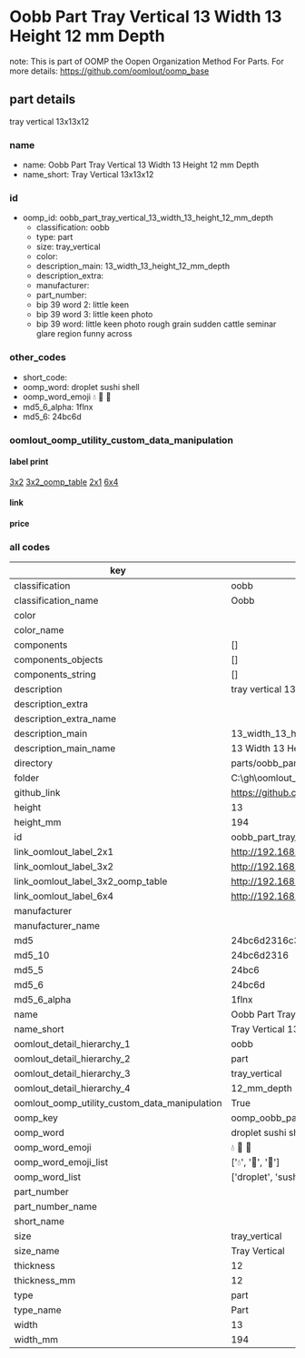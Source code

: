 # Oobb Part Tray Vertical 13 Width 13 Height 12 mm Depth  

note: This is part of OOMP the Oopen Organization Method For Parts. For more details: https://github.com/oomlout/oomp_base

##  part details
  



tray vertical 13x13x12



### name
* name: Oobb Part Tray Vertical 13 Width 13 Height 12 mm Depth
* name_short: Tray Vertical 13x13x12 
### id
* oomp_id: oobb_part_tray_vertical_13_width_13_height_12_mm_depth
  * classification: oobb
  * type: part
  * size: tray_vertical
  * color: 
  * description_main: 13_width_13_height_12_mm_depth
  * description_extra: 
  * manufacturer: 
  * part_number: 
  * bip 39 word 2: little keen
  * bip 39 word 3: little keen photo
  * bip 39 word: little keen photo rough grain sudden cattle seminar glare region funny across

### other_codes
* short_code: 
* oomp_word: droplet sushi shell
* oomp_word_emoji :droplet: :sushi: :shell:
* md5_6_alpha: 1flnx
* md5_6: 24bc6d






### oomlout_oomp_utility_custom_data_manipulation
#### label print
[3x2](http://192.168.1.245:1112/?label=oomp%201flnx)
[3x2_oomp_table](http://192.168.1.108:1112/?label=oomp%201flnx)
[2x1](http://192.168.1.242:1112/?label=oomp%201flnx)
[6x4](http://192.168.1.55:1112/?label=oomp%201flnx)    

#### link

                              

#### price







### all codes 
| key | value |  
| --- | --- |  
| classification | oobb |  
| classification_name | Oobb |  
| color |  |  
| color_name |  |  
| components | [] |  
| components_objects | [] |  
| components_string | [] |  
| description | tray vertical 13x13x12 |  
| description_extra |  |  
| description_extra_name |  |  
| description_main | 13_width_13_height_12_mm_depth |  
| description_main_name | 13 Width 13 Height 12 mm Depth |  
| directory | parts/oobb_part_tray_vertical_13_width_13_height_12_mm_depth |  
| folder | C:\gh\oomlout_oobb_version_4_generated_parts\parts\oobb_part_tray_vertical_13_width_13_height_12_mm_depth |  
| github_link | https://github.com/oomlout/oomlout_oomp_part_src/tree/main/parts/oobb_part_tray_vertical_13_width_13_height_12_mm_depth |  
| height | 13 |  
| height_mm | 194 |  
| id | oobb_part_tray_vertical_13_width_13_height_12_mm_depth |  
| link_oomlout_label_2x1 | http://192.168.1.242:1112/?label=oomp%201flnx |  
| link_oomlout_label_3x2 | http://192.168.1.245:1112/?label=oomp%201flnx |  
| link_oomlout_label_3x2_oomp_table | http://192.168.1.108:1112/?label=oomp%201flnx |  
| link_oomlout_label_6x4 | http://192.168.1.55:1112/?label=oomp%201flnx |  
| manufacturer |  |  
| manufacturer_name |  |  
| md5 | 24bc6d2316c3848b6232cbc5475e6c14 |  
| md5_10 | 24bc6d2316 |  
| md5_5 | 24bc6 |  
| md5_6 | 24bc6d |  
| md5_6_alpha | 1flnx |  
| name | Oobb Part Tray Vertical 13 Width 13 Height 12 mm Depth |  
| name_short | Tray Vertical 13x13x12  |  
| oomlout_detail_hierarchy_1 | oobb |  
| oomlout_detail_hierarchy_2 | part |  
| oomlout_detail_hierarchy_3 | tray_vertical |  
| oomlout_detail_hierarchy_4 | 12_mm_depth |  
| oomlout_oomp_utility_custom_data_manipulation | True |  
| oomp_key | oomp_oobb_part_tray_vertical_13_width_13_height_12_mm_depth |  
| oomp_word | droplet sushi shell |  
| oomp_word_emoji | :droplet: :sushi: :shell: |  
| oomp_word_emoji_list | [':droplet:', ':sushi:', ':shell:'] |  
| oomp_word_list | ['droplet', 'sushi', 'shell'] |  
| part_number |  |  
| part_number_name |  |  
| short_name |  |  
| size | tray_vertical |  
| size_name | Tray Vertical |  
| thickness | 12 |  
| thickness_mm | 12 |  
| type | part |  
| type_name | Part |  
| width | 13 |  
| width_mm | 194 |  
